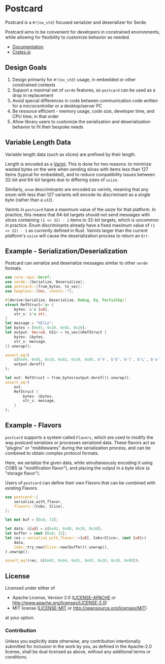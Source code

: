 # Postcard

Postcard is a `#![no_std]` focused serializer and deserializer for Serde.

Postcard aims to be convenient for developers in constrained environments, while
allowing for flexibility to customize behavior as needed.

* [Documentation](https://docs.rs/postcard/)
* [Crates.io](https://crates.io/crates/postcard)

## Design Goals

1. Design primarily for `#![no_std]` usage, in embedded or other constrained contexts
2. Support a maximal set of `serde` features, so `postcard` can be used as a drop in replacement
3. Avoid special differences in code between communication code written for a microcontroller or a desktop/server PC
4. Be resource efficient - memory usage, code size, developer time, and CPU time; in that order
5. Allow library users to customize the serialization and deserialization  behavior to fit their bespoke needs

## Variable Length Data

Variable length data (such as slices) are prefixed by their length.

Length is encoded as a [Varint]. This is done for two reasons: to minimize wasted bytes
on the wire when sending slices with items less than 127 items (typical for embedded),
and to reduce compatibility issues between 32-bit and 64-bit targets due to differing sizes
of `usize`.

Similarly, `enum` descriminants are encoded as varints, meaning that any enum with less than
127 variants will encode its discriminant as a single byte (rather than a `u32`).

Varints in `postcard` have a maximum value of the usize for that platform. In practice, this
means that 64-bit targets should not send messages with slices containing `(1 << 32) - 1` items
to 32-bit targets, which is uncommon in practice. Enum discriminants already have a fixed
maximum value of `(1 << 32) - 1` as currently defined in Rust. Varints larger than the current platform's
`usize` will cause the deserialization process to return an `Err`.

[Varint]: https://developers.google.com/protocol-buffers/docs/encoding

## Example - Serialization/Deserialization

Postcard can serialize and deserialize messages similar to other `serde` formats.

```rust
use core::ops::Deref;
use serde::{Serialize, Deserialize};
use postcard::{from_bytes, to_vec};
use heapless::{Vec, consts::*};

#[derive(Serialize, Deserialize, Debug, Eq, PartialEq)]
struct RefStruct<'a> {
    bytes: &'a [u8],
    str_s: &'a str,
}
let message = "hElLo";
let bytes = [0x01, 0x10, 0x02, 0x20];
let output: Vec<u8, U11> = to_vec(&RefStruct {
    bytes: &bytes,
    str_s: message,
}).unwrap();

assert_eq!(
    &[0x04, 0x01, 0x10, 0x02, 0x20, 0x05, b'h', b'E', b'l', b'L', b'o',],
    output.deref()
);

let out: RefStruct = from_bytes(output.deref()).unwrap();
assert_eq!(
    out,
    RefStruct {
        bytes: &bytes,
        str_s: message,
    }
);
```

## Example - Flavors

`postcard` supports a system called `Flavors`, which are used to modify the way
postcard serializes or processes serialized data. These flavors act as "plugins" or "middlewares"
during the serialization process, and can be combined to obtain complex protocol formats.

Here, we serialize the given data, while simultaneously encoding it using COBS (a "modification flavor"),
and placing the output in a byte slice (a "storage flavor").

Users of `postcard` can define their own Flavors that can be combined with existing Flavors.

```rust
use postcard::{
    serialize_with_flavor,
    flavors::{Cobs, Slice},
};

let mut buf = [0u8; 32];

let data: &[u8] = &[0x01, 0x00, 0x20, 0x30];
let buffer = &mut [0u8; 32];
let res = serialize_with_flavor::<[u8], Cobs<Slice>, &mut [u8]>(
    data,
    Cobs::try_new(Slice::new(buffer)).unwrap(),
).unwrap();

assert_eq!(res, &[0x03, 0x04, 0x01, 0x03, 0x20, 0x30, 0x00]);
```

## License

Licensed under either of

- Apache License, Version 2.0 ([LICENSE-APACHE](LICENSE-APACHE) or
  http://www.apache.org/licenses/LICENSE-2.0)
- MIT license ([LICENSE-MIT](LICENSE-MIT) or http://opensource.org/licenses/MIT)

at your option.

### Contribution

Unless you explicitly state otherwise, any contribution intentionally submitted
for inclusion in the work by you, as defined in the Apache-2.0 license, shall be
dual licensed as above, without any additional terms or conditions.

